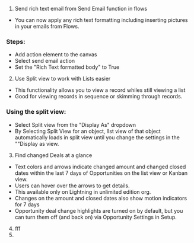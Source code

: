 1. Send rich text email from Send Email function in flows
  * You can now apply any rich text formatting including inserting pictures in your emails from Flows.
  ### Steps:
  * Add action element to the canvas
  * Select send email action
  * Set the "Rich Text formatted body" to True


2. Use Split view to work with Lists easier
  * This functionality allows you to view a record whiles still viewing a list
  * Good for viewing records in sequence or skimming through records.
  ### Using the split view:
  * Select Split view from the "Display As" dropdown
  * By Selecting Split View for an object, lIst view of that object automatically loads in split view until you change the settings in the ""Display as view.

3. Find changed Deals at a glance
  * Text colors and arrows indicate changed amount and changed closed dates within the last 7 days of Opportunities on the list view or Kanban view.
  * Users can hover over the arrows to get details.
  * This available only on Lightning in unlimited edition org.
  * Changes on the amount and closed dates also show motion indicators for 7 days
  * Opportunity deal change highlights are turned on by default, but you can turn them off (and back on) via Opportunity Settings in Setup.



4. fff
5. 
  
